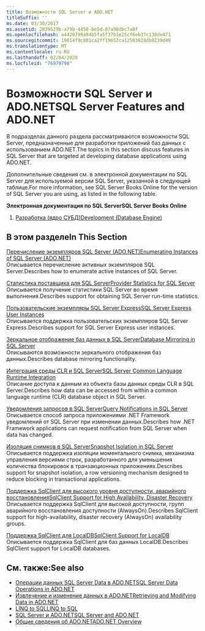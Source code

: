 ```yaml
---
title: Возможности SQL Server и ADO.NET
titleSuffix: ''
ms.date: 03/30/2017
ms.assetid: 2839529b-a79b-4450-be5d-07a98dbc7a0f
ms.openlocfilehash: a4420799a94b5fa5f37b1e25cf6eb37c130de471
ms.sourcegitcommit: 19014f9c081ca2ff19652ca12503828db8239d48
ms.translationtype: MT
ms.contentlocale: ru-RU
ms.lasthandoff: 02/04/2020
ms.locfileid: "76979798"
---
```

# <a name="sql-server-features-and-adonet"></a><span data-ttu-id="88dc5-102">Возможности SQL Server и ADO.NET</span><span class="sxs-lookup"><span data-stu-id="88dc5-102">SQL Server Features and ADO.NET</span></span>
<span data-ttu-id="88dc5-103">В подразделах данного раздела рассматриваются возможности SQL Server, предназначенные для разработки приложений баз данных с использованием ADO.NET.</span><span class="sxs-lookup"><span data-stu-id="88dc5-103">The topics in this section discuss features in SQL Server that are targeted at developing database applications using ADO.NET.</span></span>  
  
 <span data-ttu-id="88dc5-104">Дополнительные сведения см. в электронной документации по SQL Server для используемой версии SQL Server, указанной в следующей таблице.</span><span class="sxs-lookup"><span data-stu-id="88dc5-104">For more information, see SQL Server Books Online for the version of SQL Server you are using, as listed in the following table.</span></span>  
  
 <span data-ttu-id="88dc5-105">**Электронная документация по SQL Server**</span><span class="sxs-lookup"><span data-stu-id="88dc5-105">**SQL Server Books Online**</span></span>  
  
1. [<span data-ttu-id="88dc5-106">Разработка (ядро СУБД)</span><span class="sxs-lookup"><span data-stu-id="88dc5-106">Development (Database Engine)</span></span>](https://go.microsoft.com/fwlink/?LinkId=115245)  
  
## <a name="in-this-section"></a><span data-ttu-id="88dc5-107">В этом разделе</span><span class="sxs-lookup"><span data-stu-id="88dc5-107">In This Section</span></span>  
 [<span data-ttu-id="88dc5-108">Перечисление экземпляров SQL Server (ADO.NET)</span><span class="sxs-lookup"><span data-stu-id="88dc5-108">Enumerating Instances of SQL Server (ADO.NET)</span></span>](enumerating-instances-of-sql-server.md)  
 <span data-ttu-id="88dc5-109">Описывается перечисление активных экземпляров SQL Server.</span><span class="sxs-lookup"><span data-stu-id="88dc5-109">Describes how to enumerate active instances of SQL Server.</span></span>  
  
 [<span data-ttu-id="88dc5-110">Статистика поставщика для SQL Server</span><span class="sxs-lookup"><span data-stu-id="88dc5-110">Provider Statistics for SQL Server</span></span>](provider-statistics-for-sql-server.md)  
 <span data-ttu-id="88dc5-111">Описывается получение статистики SQL Server во время выполнения.</span><span class="sxs-lookup"><span data-stu-id="88dc5-111">Describes support for obtaining SQL Server run-time statistics.</span></span>  
  
 [<span data-ttu-id="88dc5-112">Пользовательские экземпляры SQL Server Express</span><span class="sxs-lookup"><span data-stu-id="88dc5-112">SQL Server Express User Instances</span></span>](sql-server-express-user-instances.md)  
 <span data-ttu-id="88dc5-113">Описывается поддержка пользовательских экземпляров SQL Server Express.</span><span class="sxs-lookup"><span data-stu-id="88dc5-113">Describes support for SQL Server Express user instances.</span></span>  
  
 [<span data-ttu-id="88dc5-114">Зеркальное отображение баз данных в SQL Server</span><span class="sxs-lookup"><span data-stu-id="88dc5-114">Database Mirroring in SQL Server</span></span>](database-mirroring-in-sql-server.md)  
 <span data-ttu-id="88dc5-115">Описываются возможности зеркального отображения баз данных.</span><span class="sxs-lookup"><span data-stu-id="88dc5-115">Describes database mirroring functionality.</span></span>  
  
 [<span data-ttu-id="88dc5-116">Интеграция среды CLR и SQL Server</span><span class="sxs-lookup"><span data-stu-id="88dc5-116">SQL Server Common Language Runtime Integration</span></span>](sql-server-common-language-runtime-integration.md)  
 <span data-ttu-id="88dc5-117">Описание доступа к данным из объекта базы данных среды CLR в SQL Server.</span><span class="sxs-lookup"><span data-stu-id="88dc5-117">Describes how data can be accessed from within a common language runtime (CLR) database object in SQL Server.</span></span>  
  
 [<span data-ttu-id="88dc5-118">Уведомления запросов в SQL Server</span><span class="sxs-lookup"><span data-stu-id="88dc5-118">Query Notifications in SQL Server</span></span>](query-notifications-in-sql-server.md)  
 <span data-ttu-id="88dc5-119">Описывается способ запроса приложениями .NET Framework уведомлений от SQL Server при изменении данных.</span><span class="sxs-lookup"><span data-stu-id="88dc5-119">Describes how .NET Framework applications can request notification from SQL Server when data has changed.</span></span>  
  
 [<span data-ttu-id="88dc5-120">Изоляция снимков в SQL Server</span><span class="sxs-lookup"><span data-stu-id="88dc5-120">Snapshot Isolation in SQL Server</span></span>](snapshot-isolation-in-sql-server.md)  
 <span data-ttu-id="88dc5-121">Описывается поддержка изоляции моментального снимка, механизма управления версиями строк, разработанного для уменьшения количества блокировок в транзакционных приложениях.</span><span class="sxs-lookup"><span data-stu-id="88dc5-121">Describes support for snapshot isolation, a row versioning mechanism designed to reduce blocking in transactional applications.</span></span>  
  
 [<span data-ttu-id="88dc5-122">Поддержка SqlClient для высокого уровня доступности, аварийного восстановления</span><span class="sxs-lookup"><span data-stu-id="88dc5-122">SqlClient Support for High Availability, Disaster Recovery</span></span>](sqlclient-support-for-high-availability-disaster-recovery.md)  
 <span data-ttu-id="88dc5-123">Описывается поддержка SqlClient для высокой доступности, групп аварийного восстановления доступности (AlwaysOn).</span><span class="sxs-lookup"><span data-stu-id="88dc5-123">Describes SqlClient support for high-availability, disaster recovery (AlwaysOn) availability groups.</span></span>  
  
 [<span data-ttu-id="88dc5-124">Поддержка SqlClient для LocalDB</span><span class="sxs-lookup"><span data-stu-id="88dc5-124">SqlClient Support for LocalDB</span></span>](sqlclient-support-for-localdb.md)  
 <span data-ttu-id="88dc5-125">Описывается поддержка SqlClient для баз данных LocalDB.</span><span class="sxs-lookup"><span data-stu-id="88dc5-125">Describes SqlClient support for LocalDB databases.</span></span>  
  
## <a name="see-also"></a><span data-ttu-id="88dc5-126">См. также:</span><span class="sxs-lookup"><span data-stu-id="88dc5-126">See also</span></span>

- [<span data-ttu-id="88dc5-127">Операции данных SQL Server Data в ADO.NET</span><span class="sxs-lookup"><span data-stu-id="88dc5-127">SQL Server Data Operations in ADO.NET</span></span>](sql-server-data-operations.md)
- [<span data-ttu-id="88dc5-128">Извлечение и изменение данных в ADO.NET</span><span class="sxs-lookup"><span data-stu-id="88dc5-128">Retrieving and Modifying Data in ADO.NET</span></span>](../retrieving-and-modifying-data.md)
- [<span data-ttu-id="88dc5-129">LINQ to SQL</span><span class="sxs-lookup"><span data-stu-id="88dc5-129">LINQ to SQL</span></span>](./linq/index.md)
- [<span data-ttu-id="88dc5-130">SQL Server и ADO.NET</span><span class="sxs-lookup"><span data-stu-id="88dc5-130">SQL Server and ADO.NET</span></span>](index.md)
- [<span data-ttu-id="88dc5-131">Общие сведения об ADO.NET</span><span class="sxs-lookup"><span data-stu-id="88dc5-131">ADO.NET Overview</span></span>](../ado-net-overview.md)
